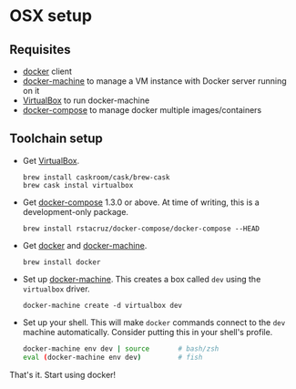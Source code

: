 # OSX setup

Requisites
----------

 * [docker] client
 * [docker-machine] to manage a VM instance with Docker server running on it
 * [VirtualBox] to run docker-machine
 * [docker-compose] to manage docker multiple images/containers

Toolchain setup
---------------

* Get [VirtualBox].

  ```
  brew install caskroom/cask/brew-cask
  brew cask instal virtualbox
  ```

* Get [docker-compose] 1.3.0 or above. At time of writing, this is a development-only package.

  ```
  brew install rstacruz/docker-compose/docker-compose --HEAD
  ```

* Get [docker] and [docker-machine].

  ```
  brew install docker
  ```

* Set up [docker-machine]. This creates a box called `dev` using the `virtualbox` driver.

  ```
  docker-machine create -d virtualbox dev
  ```

* Set up your shell. This will make `docker` commands connect to the `dev` machine automatically. Consider putting this in your shell's profile.

  ```sh
  docker-machine env dev | source       # bash/zsh
  eval (docker-machine env dev)         # fish
  ```

That's it. Start using docker!

[docker-compose]: http://docs.docker.com/compose/
[docker-machine]: http://docs.docker.com/machine/
[docker]: https://www.docker.com/
[VirtualBox]: http://virtualbox.org/
